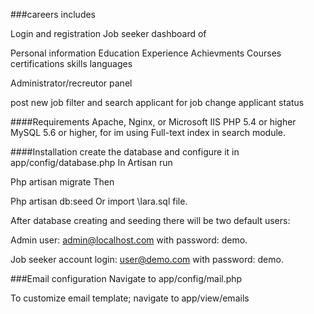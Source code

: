 ###careers includes


Login and registration
Job seeker dashboard of


Personal information
Education
Experience
Achievments
Courses
certifications
skills
languages


Administrator/recreutor panel


post new job
filter and search applicant for job
change applicant status




####Requirements
Apache, Nginx, or Microsoft IIS
PHP 5.4 or higher
MySQL 5.6 or higher, for im using Full-text index in search module.

####Installation
create the database and configure it in app/config/database.php
In Artisan run

Php artisan migrate
Then

Php artisan db:seed
Or import \lara.sql file.

After database creating and seeding there will be two default users:

Admin user: admin@localhost.com with password: demo.

Job seeker account login: user@demo.com with password: demo.

###Email configuration
Navigate to app/config/mail.php

To customize email template; navigate to app/view/emails
